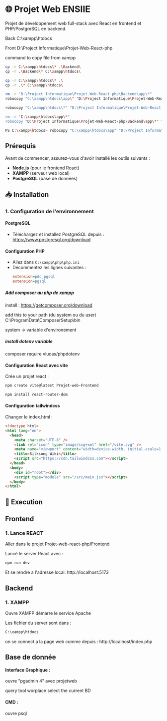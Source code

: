 # 🌐 Projet Web ENSIIE

Projet de développement web full-stack avec React en frontend et PHP/PostgreSQL en backend.

Back
C:\xampp\htdocs

Front
D:\Project Informatique\Projet-Web-React-php

command to copy file from xampp
```bash
cp -r C:\xampp\htdocs\* .\Backend\
cp -r .\Backend\* C:\xampp\htdocs\

cp -r C:\xampp\htdocs\* .\
cp -r .\* C:\xampp\htdocs\

rm -r "D:\Project Informatique\Projet-Web-React-php\Backend\app\*" 
robocopy "C:\xampp\htdocs\app\" "D:\Project Informatique\Projet-Web-React-php\Backend\app\" /E

robocopy "C:\xampp\htdocs\*" "D:\Project Informatique\Projet-Web-React-php\Backend\app\" /E

rm -r "C:\xampp\htdocs\app\*"
robocopy "D:\Project Informatique\Projet-Web-React-php\Backend\app\*" "C:\xampp\htdocs\app\" /E

PS C:\xampp\htdocs> robocopy "C:\xampp\htdocs\app" "D:\Project Informatique\Projet-Web-React-php\Backend" /E
```

## Prérequis

Avant de commencer, assurez-vous d'avoir installé les outils suivants :

- **Node.js** (pour le frontend React)
- **XAMPP** (serveur web local)
- **PostgreSQL** (base de données)

## 📥 Installation

### 1. Configuration de l'environnement

#### PostgreSQL
- Téléchargez et installez PostgreSQL depuis : https://www.postgresql.org/download

#### Configuration PHP
- Allez dans `C:\xampp\php\php.ini`
- Décommentez les lignes suivantes :
  ```ini
  extension=pdo_pgsql
  extension=pgsql

##### Add composer au php de xampp

install :
https://getcomposer.org/download

add this to your path (du system ou du user)
C:\ProgramData\ComposerSetup\bin

system -> variable d'environement

##### install dotenv variable
composer require vlucas/phpdotenv

#### Configuration React avec vite

Crée un projet react :
```bash
npm create vite@latest Projet-web-Frontend
```
```bash
npm install react-router-dom
```

#### Configuration tailwindcss

Changer le index.html : 
```html
<!doctype html>
<html lang="en">
  <head>
    <meta charset="UTF-8" />
    <link rel="icon" type="image/svg+xml" href="/vite.svg" />
    <meta name="viewport" content="width=device-width, initial-scale=1.0" />
    <title>Silksong Wiki</title>
    <script src="https://cdn.tailwindcss.com"></script>
  </head>
  <body>
    <div id="root"></div>
    <script type="module" src="/src/main.jsx"></script>
  </body>
</html>
```

## 🚀 Execution

## Frontend

### 1. Lance REACT

Aller dans le projet Projet-web-react-php/Frontend

Lancé le server React avec :
```bash
npm run dev
```
Et se rendre a l'adresse local: http://localhost:5173

## Backend

### 1. XAMPP

Ouvre XAMPP 
démarre le service Apache 

Les fichier du server sont dans :
```bash
C:\xampp\htdocs
```

on se connect a la page web comme depuis :
http://localhost/index.php

## Base de donnée

#### Interface Graphique :

ouvre "pgadmin 4" avec projetweb

query tool worplace
select the current BD

#### CMD :

ouvre psql 



